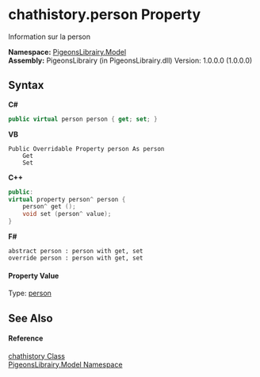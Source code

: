# chathistory.person Property 
 

Information sur la person

**Namespace:**&nbsp;<a href="740f9e4a-e251-715e-60bf-e906871d97b4">PigeonsLibrairy.Model</a><br />**Assembly:**&nbsp;PigeonsLibrairy (in PigeonsLibrairy.dll) Version: 1.0.0.0 (1.0.0.0)

## Syntax

**C#**<br />
``` C#
public virtual person person { get; set; }
```

**VB**<br />
``` VB
Public Overridable Property person As person
	Get
	Set
```

**C++**<br />
``` C++
public:
virtual property person^ person {
	person^ get ();
	void set (person^ value);
}
```

**F#**<br />
``` F#
abstract person : person with get, set
override person : person with get, set
```


#### Property Value
Type: <a href="a9ed19a7-a394-5e30-cca4-a3883320ea27">person</a>

## See Also


#### Reference
<a href="f6e3b8f2-5289-041c-bfed-7d1e9141308b">chathistory Class</a><br /><a href="740f9e4a-e251-715e-60bf-e906871d97b4">PigeonsLibrairy.Model Namespace</a><br />